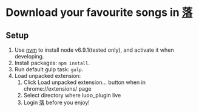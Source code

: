 # Download your favourite songs in [落](http://www.luoo.net/)

## Setup
1. Use [nvm](https://github.com/creationix/nvm) to install node v6.9.1(tested only), and activate it when developing.
2. Install packages: ```npm install```.
3. Run default gulp task: ```gulp```.
4. Load unpacked extension:
    1. Click Load unpacked extension... button when in chrome://extensions/ page
    2. Select directory where luoo_plugin live
    3. Login [落](http://www.luoo.net/) before you enjoy!